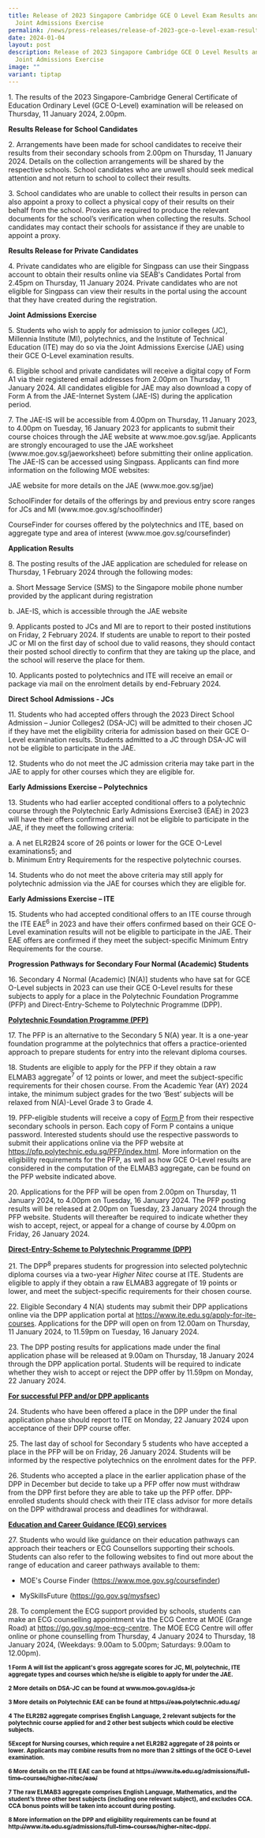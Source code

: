 ```yaml
---
title: Release of 2023 Singapore Cambridge GCE O Level Exam Results and 2024
  Joint Admissions Exercise
permalink: /news/press-releases/release-of-2023-gce-o-level-exam-results-and-2024-joint-admissions-exercise/
date: 2024-01-04
layout: post
description: Release of 2023 Singapore Cambridge GCE O Level Results and 2024
  Joint Admissions Exercise
image: ""
variant: tiptap
---
```

<p>1. The results of the 2023 Singapore-Cambridge General Certificate of
Education Ordinary Level (GCE O-Level) examination will be released on
Thursday, 11 January 2024, 2.00pm.</p>
<p><strong>Results Release for School Candidates</strong>
</p>
<p>2. Arrangements have been made for school candidates to receive their
results from their secondary schools from 2.00pm on Thursday, 11 January
2024. Details on the collection arrangements will be shared by the respective
schools.&nbsp;School candidates who are unwell should seek medical attention
and not return to school to collect their results.</p>
<p>3. School candidates who are unable to collect their results in person
can also appoint a proxy to collect a physical copy of their results on
their behalf from the school. Proxies are required to produce the relevant
documents for the school’s verification when collecting the results. School
candidates may contact their schools for assistance if they are unable
to appoint a proxy.</p>
<p><strong>Results Release for Private Candidates</strong>
</p>
<p>4. Private candidates who are eligible for Singpass can use their Singpass
account to obtain their results online via SEAB's Candidates Portal from
2.45pm on Thursday, 11 January 2024. Private candidates who are not eligible
for Singpass can view their results in the portal using the account that
they have created during the registration.</p>
<p><strong>Joint Admissions Exercise</strong>
</p>
<p>5. Students who wish to apply for admission to junior colleges (JC), Millennia
Institute (MI), polytechnics, and the Institute of Technical Education
(ITE) may do so via the Joint Admissions Exercise (JAE) using their GCE
O-Level examination results.</p>
<p>6. Eligible school and private candidates&nbsp;will receive a digital
copy of Form A1 via their registered email addresses from 2.00pm on Thursday,
11 January 2024. All candidates eligible for JAE may also download a copy
of Form A from the JAE-Internet System (JAE-IS) during the application
period.</p>
<p>7. The JAE-IS will be accessible from 4.00pm on Thursday, 11 January 2023,
to 4.00pm on Tuesday, 16 January 2023 for applicants to submit their course
choices through the JAE website at www.moe.gov.sg/jae. Applicants are strongly
encouraged to use the JAE worksheet (www.moe.gov.sg/jaeworksheet) before
submitting their online application. The JAE-IS can be accessed using Singpass.&nbsp;Applicants
can find more information on the following MOE websites:</p>
<p>JAE website for more details on the JAE (www.moe.gov.sg/jae)</p>
<p>SchoolFinder for details of the offerings by and previous entry score
ranges for JCs and MI (www.moe.gov.sg/schoolfinder)</p>
<p>CourseFinder for courses offered by the polytechnics and ITE, based on
aggregate type and area of interest (www.moe.gov.sg/coursefinder)</p>
<p><strong>Application Results</strong>
</p>
<p>8. The posting results of the JAE application are scheduled for release
on Thursday, 1 February 2024 through the following modes:</p>
<p>a. Short Message Service (SMS) to the Singapore mobile phone number provided
by the applicant during registration</p>
<p>b. JAE-IS, which is accessible through the JAE website</p>
<p>9. Applicants posted to JCs and MI are to report to their posted institutions
on Friday, 2 February 2024. If students are unable to report to their posted
JC or MI on the first day of school due to valid reasons, they should contact
their posted school directly to confirm that they are taking up the place,
and the school will reserve the place for them.</p>
<p>10. Applicants posted to polytechnics and ITE will receive an email or
package via mail on the enrolment details by end-February 2024.</p>
<p><strong>Direct School Admissions - JCs</strong>
</p>
<p>11. Students who had accepted offers through the 2023 Direct School Admission
– Junior Colleges2 (DSA-JC) will be admitted to their chosen JC if they
have met the eligibility criteria for admission based on their GCE O-Level
examination results. Students admitted to a JC through DSA-JC will not
be eligible to participate in the JAE.</p>
<p>12. Students who do not meet the JC admission criteria may take part in
the JAE to apply for other courses which they are eligible for.</p>
<p><strong>Early Admissions Exercise – Polytechnics</strong>
</p>
<p>13. Students who had earlier accepted conditional offers to a polytechnic
course through the Polytechnic Early Admissions Exercise3 (EAE)&nbsp;in
2023 will have their offers confirmed and will not be eligible to participate
in the JAE, if they meet the following criteria:</p>
<p>a. A net ELR2B24&nbsp;score of 26 points or lower for the GCE O-Level
examinations5; and
<br>b. Minimum Entry Requirements for the respective polytechnic courses.</p>
<p>14. Students who do not meet the above criteria may still apply for polytechnic
admission via the JAE for courses which they are eligible for.</p>
<p><strong>Early Admissions Exercise – ITE</strong>
</p>
<p>15. Students who had accepted conditional offers to an ITE course through
the ITE EAE<sup>6</sup> in 2023 and have their offers confirmed based on
their GCE O-Level examination results will not be eligible to participate
in the JAE. Their EAE offers are confirmed if they meet the subject-specific
Minimum Entry Requirements for the course.</p>
<p><strong>Progression Pathways for Secondary Four Normal (Academic) Students</strong>
</p>
<p>16. Secondary 4 Normal (Academic) [N(A)] students who have sat for GCE
O-Level subjects in 2023 can use their GCE O-Level results for these subjects
to apply for a place in the Polytechnic Foundation Programme (PFP) and
Direct-Entry-Scheme to Polytechnic Programme (DPP).</p>
<p><strong><u>Polytechnic Foundation Programme (PFP)</u></strong>
</p>
<p>17. The PFP is an alternative to the Secondary 5 N(A) year. It is a one-year
foundation programme at the polytechnics that offers a practice-oriented
approach to prepare students for entry into the relevant diploma courses.</p>
<p>18. Students are eligible to apply for the PFP if they obtain a raw ELMAB3&nbsp;aggregate<sup>7</sup> of
12 points or lower, and meet the subject-specific requirements for their
chosen course.&nbsp;From the Academic Year (AY) 2024 intake, the minimum
subject grades for the two ‘Best’ subjects will be relaxed from N(A)-Level
Grade 3 to Grade 4.</p>
<p>19. PFP-eligible students&nbsp;will receive a copy of <u>Form&nbsp;P</u> from
their respective secondary schools in person. Each copy of Form P contains
a unique password. Interested students should use the respective passwords
to submit their applications online via the PFP website at <a href="https://pfp.polytechnic.edu.sg/PFP/index.html" rel="noopener noreferrer nofollow" target="_blank">https://pfp.polytechnic.edu.sg/PFP/index.html</a>.
More information on the eligibility requirements for the PFP, as well as
how GCE O-Level results are considered in the computation of the ELMAB3
aggregate, can be found on the PFP website indicated above.</p>
<p>20. Applications for the PFP will be open from 2.00pm on Thursday, 11
January 2024, to 4.00pm on Tuesday, 16 January 2024. The PFP posting results
will be released at 2.00pm on Tuesday, 23 January 2024 through the PFP
website. Students will thereafter be required to indicate whether they
wish to accept, reject, or appeal for a change of course by 4.00pm on Friday,
26 January 2024.</p>
<p><strong><u>Direct-Entry-Scheme to Polytechnic Programme (DPP)</u></strong>
</p>
<p>21. The DPP<sup>8</sup> prepares students for progression into selected
polytechnic diploma courses via a two-year <em>Higher Nitec</em> course at
ITE. Students are eligible to apply if they obtain a raw ELMAB3 aggregate
of 19 points or lower, and meet the subject-specific requirements for their
chosen course.</p>
<p>22. Eligible Secondary 4 N(A) students may submit their DPP applications
online via the DPP application portal at <a href="https://www.ite.edu.sg/apply-for-ite-courses" rel="noopener noreferrer nofollow" target="_blank">https://www.ite.edu.sg/apply-for-ite-courses</a>.
Applications for the DPP will open on from 12.00am on Thursday, 11 January
2024, to 11.59pm on Tuesday, 16 January 2024.</p>
<p>23. The DPP posting results for applications made under the final application
phase will be released at 9.00am on Thursday, 18 January 2024 through the
DPP application portal. Students will be required to indicate whether they
wish to accept or reject the DPP offer by 11.59pm on Monday, 22 January
2024.</p>
<p><strong><u>For successful PFP and/or DPP applicants</u></strong>
</p>
<p>24. Students who have been offered a place in the DPP under the final
application phase should report to ITE on Monday, 22 January 2024 upon
acceptance of their DPP course offer.</p>
<p>25. The last day of school for Secondary 5 students who have accepted
a place in the PFP will be on Friday, 26 January 2024. Students will be
informed by the respective polytechnics on the enrolment dates for the
PFP.</p>
<p>26. Students who accepted a place in the earlier application phase of
the DPP in December but decide to take up a PFP offer now must withdraw
from the DPP first before they are able to take up the PFP offer. DPP-enrolled
students should check with their ITE class advisor for more details on
the DPP withdrawal process and deadlines for withdrawal.</p>
<p><strong><u>Education and Career Guidance (ECG) services</u></strong>
</p>
<p>27. Students who would like guidance on their education pathways can approach
their teachers or ECG Counsellors supporting their schools. Students can
also refer to the following websites to find out more about the range of
education and career pathways available to them:&nbsp;</p>
<ul data-tight="true" class="tight">
<li>
<p>MOE's Course Finder (<a href="https://www.moe.gov.sg/coursefinder" rel="noopener noreferrer nofollow" target="_blank">https://www.moe.gov.sg/coursefinder</a>)</p>
</li>
<li>
<p>MySkillsFuture (<a href="https://go.gov.sg/mysfsec" rel="noopener noreferrer nofollow" target="_blank">https://go.gov.sg/mysfsec</a>)</p>
</li>
</ul>
<p>28.&nbsp;To complement the ECG support provided by schools, students can
make an ECG counselling appointment via the ECG Centre at MOE (Grange Road)
at <a href="https://go.gov.sg/moe-ecg-centre" rel="noopener noreferrer nofollow" target="_blank">https://go.gov.sg/moe-ecg-centre</a>.
The MOE ECG Centre will offer online or phone counselling from Thursday,
4 January 2024 to Thursday, 18 January 2024, (Weekdays: 9.00am to 5.00pm;
Saturdays: 9.00am to 12.00pm).</p>
<p><strong><sub>1 Form A will list the applicant's gross aggregate scores for JC, MI, polytechnic, ITE aggregate types and courses which he/she is eligible to apply for under the JAE.&nbsp;</sub></strong>
</p>
<p><strong><sub>2&nbsp;More details on DSA-JC can be found at </sub><a href="http://www.moe.gov.sg/dsa-jc" rel="noopener noreferrer nofollow" target="_blank"><sub>www.moe.gov.sg/dsa-jc</sub></a></strong>
</p>
<p><strong><sub>3&nbsp;More details on Polytechnic EAE can be found at&nbsp;</sub><a href="https://eae.polytechnic.edu.sg/" rel="noopener noreferrer nofollow" target="_blank"><sub>https://eae.polytechnic.edu.sg/</sub></a></strong>
</p>
<p><strong><sub>4&nbsp;The ELR2B2 aggregate comprises English Language, 2 relevant subjects for the polytechnic course applied for and 2 other best subjects which could be elective subjects.</sub></strong>
</p>
<p><strong><sub>5Except for Nursing courses, which require a net ELR2B2 aggregate of 28 points or lower. Applicants may combine results from no more than 2 sittings of the GCE O-Level examination.</sub></strong>
</p>
<p><strong><sub>6&nbsp;More details on the ITE EAE can be found at </sub><a href="https://www.ite.edu.sg/admissions/full-time-courses/higher-nitec/eae/" rel="noopener noreferrer nofollow" target="_blank"><sub>https://www.ite.edu.sg/admissions/full-time-courses/higher-nitec/eae/</sub></a></strong>
</p>
<p><strong><sub>7&nbsp;The raw ELMAB3 aggregate comprises English Language, Mathematics, and the student’s three other best subjects (including one relevant subject), and excludes CCA. CCA bonus points will be taken into account during posting.</sub></strong>
</p>
<p><strong><sub>8&nbsp;More information on the DPP and eligibility requirements can be found at </sub><a href="http://www.ite.edu.sg/admissions/full-time-courses/higher-nitec-dpp/" rel="noopener noreferrer nofollow" target="_blank"><sub>http://www.ite.edu.sg/admissions/full-time-courses/higher-nitec-dpp/</sub></a><sub>.</sub></strong>
</p>
<p></p>